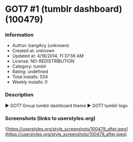 # GOT7 #1 (tumblr dashboard) (100479)

### Information
- Author: bangAcy (unknown)
- Created at: unknown
- Updated at: 4/18/2014, 11:37:56 AM
- License: NO-REDISTRIBUTION
- Category: tumblr
- Rating: undefined
- Total installs: 534
- Weekly installs: 0


### Description
► GOT7 Group tumblr dashboard theme
► GOT7 tumblr logo


### Screenshots (links to userstyles.org)
![https://userstyles.org/style_screenshots/100479_after.jpeg](https://userstyles.org/style_screenshots/100479_after.jpeg)



